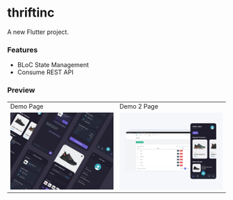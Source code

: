 # thriftinc

A new Flutter project.

### Features

- BLoC State Management
- Consume REST API

### Preview

|                                           |                                            |
| ----------------------------------------- | ------------------------------------------ |
| Demo Page                                 | Demo 2 Page                                |
| ![Alt text](assets/github_demo/demo.jpeg) | ![Alt text](assets/github_demo/demo2.jpeg) |
